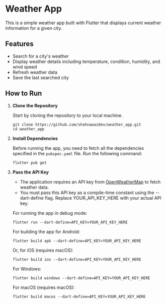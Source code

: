 # Weather App

This is a simple weather app built with Flutter that displays current weather information for a given city.

## Features

- Search for a city's weather
- Display weather details including temperature, condition, humidity, and wind speed
- Refresh weather data
- Save the last searched city

## How to Run

1. **Clone the Repository**

   Start by cloning the repository to your local machine.

    ```shell
    git clone https://github.com/shahnawazdev/weather_app.git
    cd weather_app
    ```

2. **Install Dependencies**

   Before running the app, you need to fetch all the dependencies specified in the `pubspec.yaml` file. Run the following command:

    ```shell
    flutter pub get
    ```

3. **Pass the API Key**

   - The application requires an API key from [OpenWeatherMap](https://openweathermap.org/api) to fetch weather data.
   - You must pass this API key as a compile-time constant using the --dart-define flag. Replace YOUR_API_KEY_HERE with your actual API key.

   For running the app in debug mode:
    ```shell
    flutter run --dart-define=API_KEY=YOUR_API_KEY_HERE
    ```

   For building the app for Android:
    ```shell
    flutter build apk --dart-define=API_KEY=YOUR_API_KEY_HERE
    ```
   Or, for iOS (requires macOS):
    ```shell
    flutter build ios --dart-define=API_KEY=YOUR_API_KEY_HERE
    ```
   For Windows:
    ```shell
    flutter build windows --dart-define=API_KEY=YOUR_API_KEY_HERE
    ```
   For macOS (requires macOS):
    ```shell
    flutter build macos --dart-define=API_KEY=YOUR_API_KEY_HERE
    ```